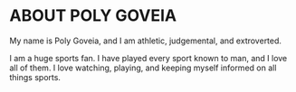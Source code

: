 # ABOUT POLY GOVEIA     

My name is Poly Goveia, and I am athletic, judgemental, and extroverted. 

I am a huge sports fan. I have played every sport known to man, and I love all of them. I love watching, playing, and keeping myself informed on all things sports.
